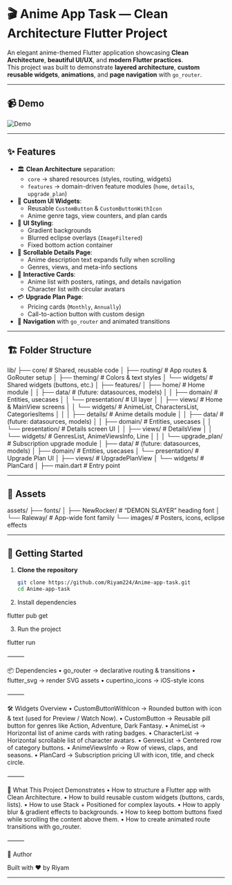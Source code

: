 # 🎬 Anime App Task — Clean Architecture Flutter Project

An elegant anime-themed Flutter application showcasing **Clean Architecture**, **beautiful UI/UX**, and **modern Flutter practices**.  
This project was built to demonstrate **layered architecture**, **custom reusable widgets**, **animations**, and **page navigation** with `go_router`.

---

## 📹 Demo

![Demo](screenshots/demo.gif)

---

## ✨ Features

- 🏛 **Clean Architecture** separation:
  - `core` → shared resources (styles, routing, widgets)
  - `features` → domain-driven feature modules (`home`, `details`, `upgrade_plan`)
- 🎨 **Custom UI Widgets**:
  - Reusable `CustomButton` & `CustomButtonWithIcon`
  - Anime genre tags, view counters, and plan cards
- 🌈 **UI Styling**:
  - Gradient backgrounds
  - Blurred eclipse overlays (`ImageFiltered`)
  - Fixed bottom action container
- 📜 **Scrollable Details Page**:
  - Anime description text expands fully when scrolling
  - Genres, views, and meta-info sections
- 🎥 **Interactive Cards**:
  - Anime list with posters, ratings, and details navigation
  - Character list with circular avatars
- 💳 **Upgrade Plan Page**:
  - Pricing cards (`Monthly`, `Annually`)
  - Call-to-action button with custom design
- 🚀 **Navigation** with `go_router` and animated transitions

---

## 🏗 Folder Structure

lib/
├── core/                          # Shared, reusable code
│   ├── routing/                   # App routes & GoRouter setup
│   ├── theming/                   # Colors & text styles
│   └── widgets/                   # Shared widgets (buttons, etc.)
│
├── features/
│   ├── home/                      # Home module
│   │   ├── data/                  # (future: datasources, models)
│   │   ├── domain/                # Entities, usecases
│   │   └── presentation/          # UI layer
│   │       ├── views/             # Home & MainView screens
│   │       └── widgets/           # AnimeList, CharactersList, CategoriesItems
│   │
│   ├── details/                   # Anime details module
│   │   ├── data/                  # (future: datasources, models)
│   │   ├── domain/                # Entities, usecases
│   │   └── presentation/          # Details screen UI
│   │       ├── views/             # DetailsView
│   │       └── widgets/           # GenresList, AnimeViewsInfo, Line
│   │
│   └── upgrade_plan/              # Subscription upgrade module
│       ├── data/                  # (future: datasources, models)
│       ├── domain/                # Entities, usecases
│       └── presentation/          # Upgrade Plan UI
│           ├── views/             # UpgradePlanView
│           └── widgets/           # PlanCard
│
├── main.dart                      # Entry point

---

## 📂 Assets

assets/
├── fonts/
│   ├── NewRocker/                 # “DEMON SLAYER” heading font
│   └── Raleway/                   # App-wide font family
└── images/                        # Posters, icons, eclipse effects

---

## 🚀 Getting Started

1. **Clone the repository**

   ```bash
   git clone https://github.com/Riyam224/Anime-app-task.git
   cd Anime-app-task

 2. Install dependencies

flutter pub get

 3. Run the project

flutter run

⸻

📦 Dependencies
 • go_router → declarative routing & transitions
 • flutter_svg → render SVG assets
 • cupertino_icons → iOS-style icons

⸻

🛠 Widgets Overview
 • CustomButtonWithIcon → Rounded button with icon & text (used for Preview / Watch Now).
 • CustomButton → Reusable pill button for genres like Action, Adventure, Dark Fantasy.
 • AnimeList → Horizontal list of anime cards with rating badges.
 • CharacterList → Horizontal scrollable list of character avatars.
 • GenresList → Centered row of category buttons.
 • AnimeViewsInfo → Row of views, claps, and seasons.
 • PlanCard → Subscription pricing UI with icon, title, and check circle.

⸻

📖 What This Project Demonstrates
 • How to structure a Flutter app with Clean Architecture.
 • How to build reusable custom widgets (buttons, cards, lists).
 • How to use Stack + Positioned for complex layouts.
 • How to apply blur & gradient effects to backgrounds.
 • How to keep bottom buttons fixed while scrolling the content above them.
 • How to create animated route transitions with go_router.

⸻

👤 Author

Built with ❤️ by Riyam

---
